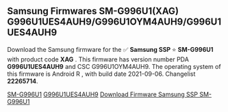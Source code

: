 <h2>Samsung Firmwares SM-G996U1(XAG) G996U1UES4AUH9/G996U1OYM4AUH9/G996U1UES4AUH9</h2>
Download the Samsung firmware for the ✅ <strong>Samsung SSP </strong> ⭐ <strong>SM-G996U1</strong> with product code <strong>XAG</strong> . This firmware has version number PDA <strong>G996U1UES4AUH9</strong> and CSC G996U1OYM4AUH9. The operating system of this firmware is Android R , with build date 2021-09-06. Changelist <strong>22265714</strong>.


[SM-G996U1](https://samfirm.shop/samsung/model/SM-G996U1)
[G996U1UES4AUH9](https://samfirm.shop/samsung/pda/G996U1UES4AUH9)
[Download Firmware Samsung SSP SM-G996U1](https://samfirm.shop/samsung/firmware/452674)
